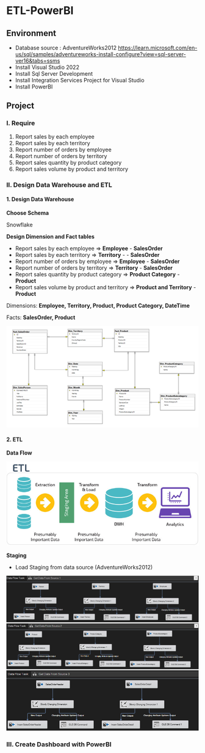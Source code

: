 # ETL-PowerBI

## Environment

* Database source : AdventureWorks2012 https://learn.microsoft.com/en-us/sql/samples/adventureworks-install-configure?view=sql-server-ver16&tabs=ssms
* Install Visual Studio 2022
* Install Sql Server Development
* Install Integration Services Project for Visual Studio
* Install PowerBI

## Project

### I. Require
1. Report sales by each employee
2. Report sales by each territory
3. Report number of orders by employee
4. Report number of orders by territory
5. Report sales quantity by product category
6. Report sales volume by product and territory

### II. Design Data Warehouse and ETL

#### 1. Design Data Warehouse

**Choose Schema**

Snowflake

**Design Dimension and Fact tables**

- Report sales by each employee => **Employee** - **SalesOrder**
- Report sales by each territory => **Territory** - - **SalesOrder**
- Report number of orders by employee => **Employee** - **SalesOrder**
- Report number of orders by territory => **Territory** - **SalesOrder**
- Report sales quantity by product category => **Product Category** - **Product**
- Report sales volume by product and territory => **Product and Territory** - **Product**

Dimensions: **Employee, Territory, Product, Product Category, DateTime**

Facts: **SalesOrder, Product**

<img src="images/DW-diagram.PNG">

#### 2. ETL

**Data Flow**

<img src="images/Flow.jpg">

**Staging**

- Load Staging from data source (AdventureWorks2012)

<img src="images/LoadStaging1.PNG">

<img src="images/LoadStaging2.PNG">

<img src="images/LoadStaging3.PNG">

### III.	Create Dashboard with PowerBI